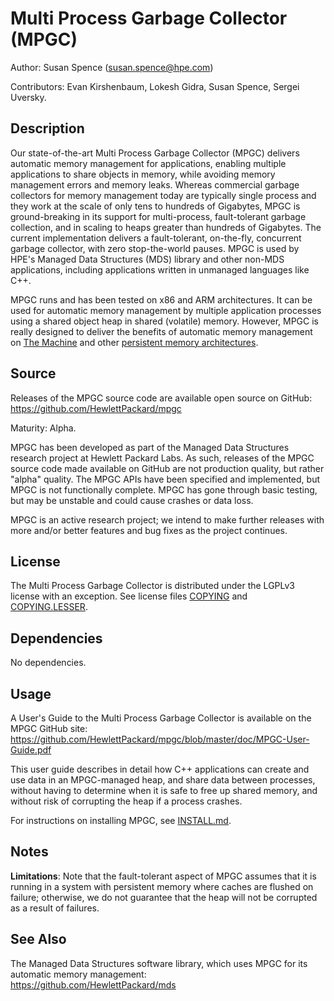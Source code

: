 # Multi Process Garbage Collector (MPGC)

Author: Susan Spence (susan.spence@hpe.com)

Contributors: Evan Kirshenbaum, Lokesh Gidra,
Susan Spence, Sergei Uversky.

## Description

Our state-of-the-art Multi Process Garbage Collector (MPGC) delivers
automatic memory management for applications, enabling multiple
applications to share objects in memory, while avoiding memory
management errors and memory leaks.  Whereas commercial garbage
collectors for memory management today are typically single process
and they work at the scale of only tens to hundreds of Gigabytes,
MPGC is ground-breaking in its support for multi-process,
fault-tolerant garbage collection, and in scaling to heaps greater
than hundreds of Gigabytes.  The current implementation delivers a
fault-tolerant, on-the-fly, concurrent garbage collector, with zero
stop-the-world pauses.  MPGC is used by HPE's Managed Data Structures
(MDS) library and other non-MDS applications, including applications
written in unmanaged languages like C++.

MPGC runs and has been tested on x86 and ARM architectures.  It can
be used for automatic memory management by multiple application
processes using a shared object heap in shared (volatile) memory.
However, MPGC is really designed to deliver the benefits of automatic
memory management on [The Machine](https://www.labs.hpe.com/the-machine) 
and other [persistent memory architectures](https://www.hpe.com/us/en/servers/persistent-memory.html).

## Source

Releases of the MPGC source code are available open source on GitHub:
https://github.com/HewlettPackard/mpgc

Maturity: Alpha.  

MPGC has been developed as part of the Managed Data
Structures research project at Hewlett Packard Labs.  As such,
releases of the MPGC source code made available on GitHub are not
production quality, but rather "alpha" quality.  The MPGC APIs have
been specified and implemented, but MPGC is not functionally
complete.  MPGC has gone through basic testing, but may be unstable
and could cause crashes or data loss.

MPGC is an active research project; we intend to make further
releases with more and/or better features and bug fixes as the
project continues.

## License

The Multi Process Garbage Collector is distributed under the LGPLv3 license 
with an exception.
See license files [COPYING](https://github.com/HewlettPackard/mpgc/blob/master/COPYING) and [COPYING.LESSER](https://github.com/HewlettPackard/mpgc/blob/master/COPYING.LESSER).

## Dependencies

No dependencies.

## Usage

A User's Guide to the Multi Process Garbage Collector is available on
the MPGC GitHub site:<br>
https://github.com/HewlettPackard/mpgc/blob/master/doc/MPGC-User-Guide.pdf

This user guide describes in detail how C++ applications can create
and use data in an MPGC-managed heap, and share data between
processes, without having to determine when it is safe to free up
shared memory, and without risk of corrupting the heap if a process
crashes.

For instructions on installing MPGC, see [INSTALL.md](https://github.com/HewlettPackard/mpgc/blob/master/INSTALL.md).

## Notes

**Limitations**: Note that the fault-tolerant aspect of MPGC assumes
  that it is running in a system with persistent memory where caches
  are flushed on failure; otherwise, we do not guarantee that the
  heap will not be corrupted as a result of failures.

## See Also

The Managed Data Structures software library, which uses MPGC for its
automatic memory management:<br>https://github.com/HewlettPackard/mds
